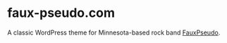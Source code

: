 # faux-pseudo.com
A classic WordPress theme for Minnesota-based rock band [FauxPseudo](https://www.facebook.com/FauxPseudoBand/).